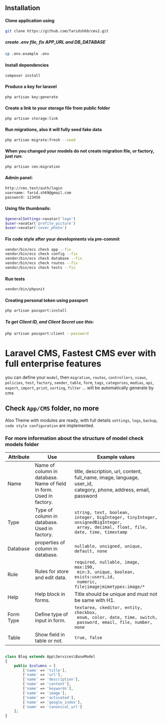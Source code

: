 ## Installation

#### Clone application using

```sh
git clone https://github.com/faridsh69/cms2.git
```

##### create .env file, fix APP_URL and DB_DATABASE

```sh
cp .env.example .env
```

#### Install dependencies

```sh
composer install
```

#### Produce a key for laravel

```sh
php artisan key:generate
```

#### Create a link to your storage file from public folder

```sh
php artisan storage:link
```

#### Run migrations, also it will fully seed fake data

```sh
php artisan migrate:fresh --seed
```

#### When you changed your models do not create migration file, or factory, just run: 

```sh
php artisan cms:migration
```

#### Admin panel:

```sh
http://cms.test/auth/login
username: farid.sh69@gmail.com
password: 123456
```

#### Using file thumbnails:

```php
$generalSettings->avatar('logo')
$user->avatar('profile_picture')
$user->avatar('cover_photo')
```
#### Fix code style after your developments via pre-commit

```sh
vendor/bin/ecs check app --fix
vendor/bin/ecs check config --fix
vendor/bin/ecs check database --fix
vendor/bin/ecs check routes --fix
vendor/bin/ecs check tests --fix
```

#### Run tests

```sh
vendor/bin/phpunit
```

#### Creating personal token using passport

```sh
php artisan passport:install
```

##### To get Client ID, and Client Secret use this:

```sh
php artisan passport:client --password
```

# Laravel CMS, Fastest CMS ever with full enterprise features

you can define your `model`, then `migration`, `routes`, `controllers`, `views`, `policies`, `test`, `factory`, `seeder`, `table`, `form`, `tags`, `categories`, `medias`, `api`, `export`, `import`, `print`, `sorting`, `filter` ... will be automatically generate by cms

## Check `App/CMS` folder, no more

Also Theme with modules are ready, with full details `settings`, `logs`, `backup`, `code style configuration` are implemented.


### For more information about the structure of model check models folder

<table class="table">
	<thead>
		<th>Attribute</th>
		<th>Use</th>
		<th>Example values</th>
	</thead>
	<tbody>
		<tr>
			<td>Name</td>
			<td>Name of column in database.<br>Name of field in form.<br>Used in factory.</td>
			<td>title, description, url, content,<br> full_name, image, language, user_id,<br> category, phone, address, email, password</td>
		</tr>
		<tr>
			<td>Type</td>
			<td>Type of column in database.<br>Used in factory.</td>
			<td><code>string, text, boolean, <br>integer, bigInteger, tinyInteger, unsignedBigInteger,<br> array, decimal, float, file, date, time, timestamp</code></td>
		</tr>
		<tr>
			<td>Database</td>
			<td>properties of column in database.</td>
			<td><code>nullable, unsigned, unique, default, none</code></td>
		</tr>
		<tr>
			<td>Rule</td>
			<td>Rules for store and edit data.</td>
			<td><code>required, nullable, image, max:190,<br> min:3, unique, boolean, exists:users,id,<br> numeric, file|image|mimetypes:image/*</code></td>
		</tr>
		<tr>
			<td>Help</td>
			<td>Help block in forms.</td>
			<td>Title should be unique and must not be same with H1.</td>
		</tr>
		<tr>
			<td>Form Type</td>
			<td>Define type of input in form.</td>
			<td><code>textarea, ckeditor, entity, checkbox,<br> enum, color, date, time, switch,<br> password, email, file, number, none</code></td>
		</tr>
		<tr>
			<td>Table</td>
			<td>Show field in table or not.</td>
			<td><code>true, false</code></td>
		</tr>		
	</tbody>
</table> 

```php

class Blog extends App\Services\BaseModel
{
	public $columns = [
		['name' => 'title'],
		['name' => 'url'],
		['name' => 'description'],
		['name' => 'content'],
		['name' => 'keywords'],
		['name' => 'image'],
		['name' => 'activated'],
		['name' => 'google_index'],
		['name' => 'canonical_url']
	];
}
```
